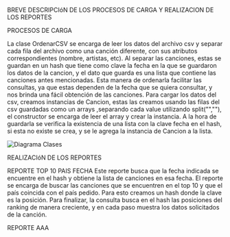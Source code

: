 BREVE DESCRIPCIóN DE LOS PROCESOS DE CARGA Y REALIZACION DE LOS REPORTES

PROCESOS DE CARGA

  La clase OrdenarCSV se encarga de leer los datos del archivo csv y separar cada fila del archivo como una canción diferente, con sus atributos correspondientes (nombre, artistas, etc). Al separar las canciones, estas se guardan en un hash que tiene como clave la fecha en la que se guardaron los datos de la cancion, y el dato que guarda es una lista que contiene las canciones antes mencionadas. Esta manera de ordenarla facilitar las consultas, ya que estas dependen de la fecha que se quiera consultar, y nos brinda una fácil obtención de las canciones.
  Para cargar los datos del csv, creamos instancias de Cancion, estas las creamos usando las filas del csv guardadas como un arrays ,separando cada value utilizando split("\",\""), el constructor se encarga de leer el array y crear la instancia.
  A la hora de guardarla se verifica la existencia de una lista con la clave fecha en el hash, si esta no existe se crea, y se le agrega la instancia de Cancion a la lista.


![Diagrama Clases](https://github.com/Barbaspin/repositorio_Previtali_Sosa/assets/169061200/eeb91366-8f95-4b81-9206-59179e8f29a7)


REALIZACIóN DE LOS REPORTES

  REPORTE TOP 10 PAIS FECHA
    Este reporte busca que la fecha indicada se encuentre en el hash y obtiene la lista de canciones en esa fecha. El reporte se encarga de buscar las canciones que se encuentren en el top 10 y que el país coincida con el país pedido. Para esto creamos un hash donde la clave es la posición. Para finalizar, la consulta busca en el hash las posiciones del ranking de manera creciente, y en cada paso muestra los datos solicitados de la canción.

  REPORTE AAA
    
